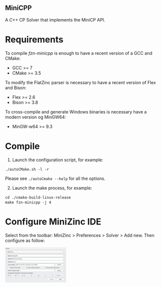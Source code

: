 ## MiniCPP
A *C++* CP Solver that implements the MiniCP API.


# Requirements
To compile *fzn-minicpp* is enough to have a recent version of a GCC and CMake:
- GCC >= 7
- CMake >= 3.5

To modify the FlatZinc parser is necessary to have a recent version of Flex and Bison:
- Flex >= 2.6
- Bison >= 3.8
      
To cross-compile and generate Windows binaries is necessary have a modern version og MinGW64: 
- MinGW-w64 >= 9.3


# Compile
1) Launch the configuration script, for example:
```
./autoCMake.sh -l -r
```
Please see `./autoCmake --help` for all the options.

2) Launch the make process, for example:
```
cd ./cmake-build-linux-release
make fzn-minicpp -j 4
```

# Configure MiniZinc IDE
Select from the toolbar: MiniZinc > Preferences > Solver > Add new. Then configure as follow:

<img src="./MiniZinc-cfg.png" width="200">



